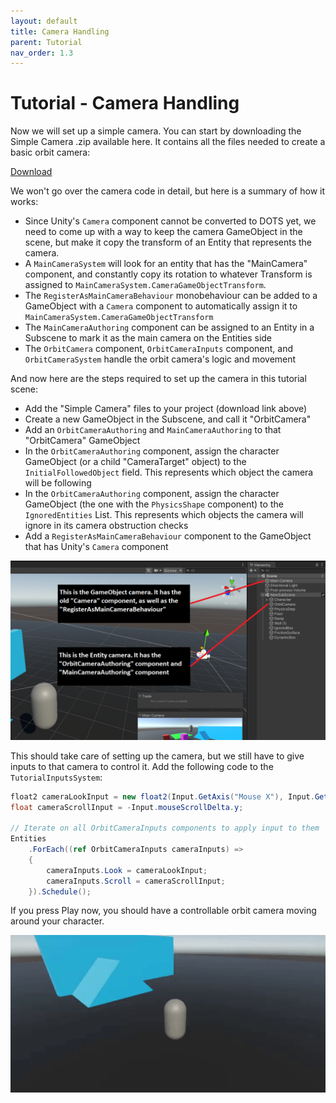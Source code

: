 ```yaml
---
layout: default
title: Camera Handling
parent: Tutorial
nav_order: 1.3
---
```


# Tutorial - Camera Handling

Now we will set up a simple camera. You can start by downloading the Simple Camera .zip available here. It contains all the files needed to create a basic orbit camera:

[Download](../Downloads/Rival_SimpleCamera.zip)

We won't go over the camera code in detail, but here is a summary of how it works:
- Since Unity's `Camera` component cannot be converted to DOTS yet, we need to come up with a way to keep the camera GameObject in the scene, but make it copy the transform of an Entity that represents the camera.
- A `MainCameraSystem` will look for an entity that has the "MainCamera" component, and constantly copy its rotation to whatever Transform is assigned to `MainCameraSystem.CameraGameObjectTransform`.
- The `RegisterAsMainCameraBehaviour` monobehaviour can be added to a GameObject with a `Camera` component to automatically assign it to `MainCameraSystem.CameraGameObjectTransform`
- The `MainCameraAuthoring` component can be assigned to an Entity in a Subscene to mark it as the main camera on the Entities side
- The `OrbitCamera` component, `OrbitCameraInputs` component, and `OrbitCameraSystem` handle the orbit camera's logic and movement

And now here are the steps required to set up the camera in this tutorial scene:
- Add the "Simple Camera" files to your project (download link above)
- Create a new GameObject in the Subscene, and call it "OrbitCamera"
- Add an `OrbitCameraAuthoring` and `MainCameraAuthoring` to that "OrbitCamera" GameObject
- In the `OrbitCameraAuthoring` component, assign the character GameObject (or a child "CameraTarget" object) to the `InitialFollowedObject` field. This represents which object the camera will be following
- In the `OrbitCameraAuthoring` component, assign the character GameObject (the one with the `PhysicsShape` component) to the `IgnoredEntities` List. This represents which objects the camera will ignore in its camera obstruction checks
- Add a `RegisterAsMainCameraBehaviour` component to the GameObject that has Unity's `Camera` component

![](../Images/tutorial_camera_setup.png)

This should take care of setting up the camera, but we still have to give inputs to that camera to control it. Add the following code to the `TutorialInputsSystem`:
```cs
float2 cameraLookInput = new float2(Input.GetAxis("Mouse X"), Input.GetAxis("Mouse Y"));
float cameraScrollInput = -Input.mouseScrollDelta.y;

// Iterate on all OrbitCameraInputs components to apply input to them
Entities
    .ForEach((ref OrbitCameraInputs cameraInputs) =>
    {
        cameraInputs.Look = cameraLookInput;
        cameraInputs.Scroll = cameraScrollInput;
    }).Schedule();
```

If you press Play now, you should have a controllable orbit camera moving around your character.

![](../Images/tutorial_camera.gif)
